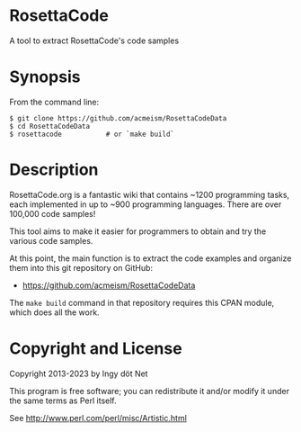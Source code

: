 RosettaCode
===========

A tool to extract RosettaCode's code samples


# Synopsis

From the command line:

    $ git clone https://github.com/acmeism/RosettaCodeData
    $ cd RosettaCodeData
    $ rosettacode           # or `make build`


# Description

RosettaCode.org is a fantastic wiki that contains ~1200 programming tasks, each
implemented in up to ~900 programming languages.
There are over 100,000 code samples!

This tool aims to make it easier for programmers to obtain and try the various
code samples.

At this point, the main function is to extract the code examples and organize
them into this git repository on GitHub:

* https://github.com/acmeism/RosettaCodeData

The `make build` command in that repository requires this CPAN module, which
does all the work.


# Copyright and License

Copyright 2013-2023 by Ingy döt Net

This program is free software; you can redistribute it and/or modify it under
the same terms as Perl itself.

See http://www.perl.com/perl/misc/Artistic.html
